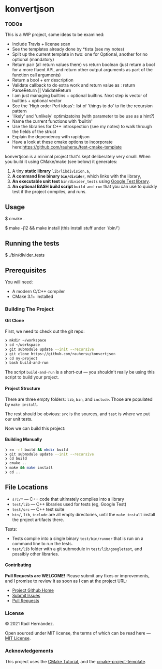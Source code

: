 # konvertjson

### TODOs

This is a WIP project, some ideas to be examined:

+ Include Travis + license scan
+ See the templates already done by *tista (see my notes)
+ Split up the current template in two: one for Optional, another for no optional (mandatory)
+ Return pair (all return values there) vs return boolean (just return a bool for a more fluent API, and
  return other output arguments as part of the function call arguments)
+ Return a bool + err description
+ Validate callback to do extra work and return value as : return ParseReturn || ValidateReturn
+ I am just managing builtins + optional builtins. Next step is vector of builtins + optional vector
+ See the 'High order Perl ideas': list of 'things to do' to fix the recursion pattern
+ 'likely' and 'unlikely' optimizatoins (with parameter to be use as a hint?)
+ Name the current functions with 'builtin'
+ Use the libraries for C++ introspection (see my notes) to walk through the fields of the struct
+ Explain the dependency with rapidjson
+ Have a look at these cmake options to incorporate here:https://github.com/rauhersu/test-cmake-template

konvertjson is a minimal project that's kept deliberately very small.
When you build it using CMake/make (see below) it generates:

 1. A tiny **static library** `lib/libdivision.a`,
 2. **A command line binary `bin/divider`**, which links with the library,
 3. **An executable unit test** `bin/divider_tests`  using [Google Test library](https://github.com/google/googletest).
 4. **An optional BASH build script** `build-and-run` that you can use to quickly test if the project compiles, and runs.

## Usage

$ cmake .

$ make -j12 && make install (this install stuff under '/bin/')

## Running the tests

$ ./bin/divider_tests

## Prerequisites

You will need:

 * A modern C/C++ compiler
 * CMake 3.1+ installed

### Building The Project

#### Git Clone

First, we need to check out the git repo:

```bash
❯ mkdir ~/workspace
❯ cd ~/workspace
❯ git submodule update --init --recursive
❯ git clone https://github.com/rauhersu/konvertjson
❯ cd my-project
❯ bash build-and-run
```
The script `build-and-run` is a short-cut — you shouldn't really be using this script to build your project.

#### Project Structure

There are three empty folders: `lib`, `bin`, and `include`. Those are populated by `make install`.

The rest should be obvious: `src` is the sources, and `test` is where we put our unit tests.

Now we can build this project:

#### Building Manually

```bash
❯ rm -rf build && mkdir build
❯ git submodule update --init --recursive
❯ cd build
❯ cmake ..
❯ make && make install
❯ cd ..
```

## File Locations

 * `src/*` — C++ code that ultimately compiles into a library
 * `test/lib` — C++ libraries used for tests (eg, Google Test)
 * `test/src` — C++ test suite
 * `bin/`, `lib`, `include` are all empty directories, until the `make install` install the project artifacts there.

Tests:

 * Tests compile into a single binary `test/bin/runner` that is run on a command line to run the tests.
 * `test/lib` folder with a git submodule in `test/lib/googletest`, and possibly other libraries.

#### Contributing

**Pull Requests are WELCOME!** Please submit any fixes or improvements, and I promise to review it as soon as I can at the project URL:

 * [Project Github Home](https://github.com/rauhersu/konvertjson)
 * [Submit Issues](https://github.com/kigster/rauhersu/konvertjson)
 * [Pull Requests](https://github.com/kigster/rauhersu/konvertjson)

### License

&copy; 2021 Raúl Hernández.

Open sourced under MIT license, the terms of which can be read here — [MIT License](http://opensource.org/licenses/MIT).

### Acknowledgements

This project uses the [CMake Tutorial](https://cmake.org/cmake-tutorial/), and the [cmake-project-template](https://github.com/kigster/cmake-project-template).
